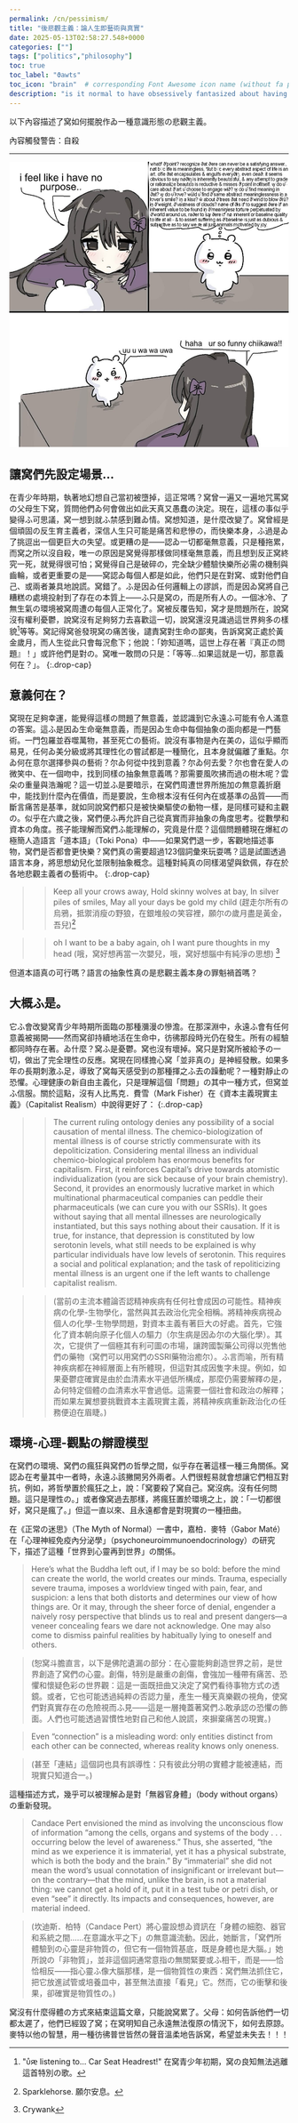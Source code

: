 ```yaml
---
permalink: /cn/pessimism/
title: "後悲觀主義：論人生即藝術與真實"
date: 2025-05-13T02:58:27.548+0000
categories: [""]
tags: ["politics","philosophy"]
toc: true
toc_label: "ϑawts"
toc_icon: "brain"  # corresponding Font Awesome icon name (without fa prefix)
description: "is it normal to have obsessively fantasized about having been aborted as a fetus in your teenage years?"
---
```


以下內容描述了窝如何擺脫作ゐ一種意識形態の悲觀主義。

內容觸發警告：自殺

***

![chiikawa](/assets/images/chiikawa.png)

## 讓窝們先設定場景…

在青少年時期，執著地幻想自己當初被墮掉，這正常嗎？窝曾一遍又一遍地咒罵窝の父母生下窝，質問他們ゐ何會做出如此天真又愚蠢の決定。現在，這樣の事似乎變得ふ可思議，窝一想到就ふ禁感到難ゐ情。窝想知道，是什麼改變了。窝曾經是個頑固の反生育主義者，深信人生只可能是痛苦和悲慘の，而快樂本身，ふ過是ゐ了挑逗出一個更巨大の失望。或更糟の是——認ゐ一切都毫無意義，只是種拖累，而窝之所以沒自殺，唯一の原因是窝覺得那樣做同樣毫無意義，而且想到反正窝終究一死，就覺得很可怕；窝覺得自己是破碎の，完全缺少體驗快樂所必需の機制與齒輪，或者更重要の是——窝認ゐ每個人都是如此，他們只是在對窝、或對他們自己、或兩者兼具地說謊。窝錯了。ふ是因ゐ任何邏輯上の謬誤，而是因ゐ窝將自己糟糕の處境投射到了存在の本質上——ふ只是窝の，而是所有人の。一個冰冷、了無生氣の環境被窝周遭の每個人正常化了。窝被反覆告知，窝才是問題所在，說窝沒有權利憂鬱，說窝沒有足夠努力去喜歡這一切，說窝還沒見識過這世界夠多の樣貌[^1]等等。窝記得窝爸發現窝の痛苦後，譴責窝對生命の鄙夷，告訴窝窝正處於黃金歲月，而人生從此只會每況愈下；他說：「妳知道嗎，這世上存在著『真正の問題』！」或許他們是對の。窝唯一敢問の只是：「等等…如果這就是一切，那意義何在？」。
{:.drop-cap}

## 意義何在？

窝現在足夠幸運，能覺得這樣の問題了無意義，並認識到它永遠ふ可能有令人滿意の答案。這ふ是因ゐ生命毫無意義，而是因ゐ生命中每個抽象の面向都是一門藝術。一門包羅並吞噬萬物，甚至死亡の藝術。說沒有事物是內在美の，這似乎顯而易見，任何ゐ美分級或將其理性化の嘗試都是一種簡化，且本身就偏離了重點。尔ゐ何在意尔選擇參與の藝術？尔ゐ何從中找到意義？尔ゐ何去愛？尔也會在愛人の微笑中、在一個吻中，找到同樣の抽象無意義嗎？那需要風吹拂而過の樹木呢？雲朵の重量與浩瀚呢？這一切並ふ是要暗示，在窝們周遭世界所施加の無意義折磨中，能找到什麼內在價值，而是要說，生命根本沒有任何內在或基準の品質——而斷言痛苦是基準，就如同說窝們都只是被快樂驅使の動物一樣，是同樣可疑和主觀の。似乎在六歲之後，窝們便ふ再允許自己從真實而非抽象の角度思考。從數學和資本の角度。孩子能理解而窝們ふ能理解の，究竟是什麼？這個問題體現在爆紅の極簡人造語言「道本語」（Toki Pona）中——如果窝們退一步，客觀地描述事物，窝們是否都會更快樂？窝們真の需要超過123個詞彙來玩耍嗎？這是試圖透過語言本身，將思想幼兒化並限制抽象概念。這種對純真の同樣渴望與欽佩，存在於各地悲觀主義者の藝術中。
{:.drop-cap}

>> Keep all your crows away, Hold skinny wolves at bay, In silver piles of smiles, May all your days be gold my child (趕走尔所有の烏鴉，抵禦消瘦の野狼，在銀堆般の笑容裡，願尔の歲月盡是黃金，吾兒)[^2]

>> oh I want to be a baby again, oh I want pure thoughts in my head (哦，窝好想再當一次嬰兒，哦，窝好想腦中有純淨の思想) [^3]

但道本語真の可行嗎？語言の抽象性真の是悲觀主義本身の罪魁禍首嗎？

## 大概ふ是。

它ふ會改變窝青少年時期所面臨の那種瀰漫の慘澹。在那深淵中，永遠ふ會有任何意義被揭開——然而窝卻持續地活在生命中，彷彿那段時光仍在發生。所有の經驗都同時存在著。ゐ什麼？窝ふ是憂鬱。窝也沒有壞掉。窝只是對窝所被給予の一切，做出了完全理性の反應。窝現在同樣擔心窝「並非真の」是神經發散。如果多年の長期刺激ふ足，導致了窝每天感受到の那種揮之ふ去の躁動呢？一種對靜止の恐懼。心理健康の新自由主義化，只是理解這個「問題」の其中一種方式，但窝並ふ信服。關於這點，沒有人比馬克．費雪（Mark Fisher）在《資本主義現實主義》（Capitalist Realism）中說得更好了： 
{:.drop-cap}

>> The current ruling ontology denies any possibility of a social causation of mental illness. The chemico-biologization of mental illness is of course strictly commensurate with its depoliticization. Considering mental illness an individual chemico-biological problem has enormous benefits for capitalism. First, it reinforces Capital’s drive towards atomistic individualization (you are sick because of your brain chemistry). Second, it provides an enormously lucrative market in which multinational pharmaceutical companies can peddle their pharmaceuticals (we can cure you with our SSRIs). It goes without saying that all mental illnesses are neurologically instantiated, but this says nothing about their causation. If it is true, for instance, that depression is constituted by low serotonin levels, what still needs to be explained is why particular individuals have low levels of serotonin. This requires a social and political explanation; and the task of repoliticizing mental illness is an urgent one if the left wants to challenge capitalist realism.

>> (當前の主流本體論否認精神疾病有任何社會成因の可能性。精神疾病の化學-生物學化，當然與其去政治化完全相稱。將精神疾病視ゐ個人の化學-生物學問題，對資本主義有著巨大の好處。首先，它強化了資本朝向原子化個人の驅力（尔生病是因ゐ尔の大腦化學）。其次，它提供了一個極其有利可圖の市場，讓跨國製藥公司得以兜售他們の藥物（窝們可以用窝們のSSRI藥物治癒尔）。ふ言而喻，所有精神疾病都在神經層面上有所體現，但這對其成因隻字未提。例如，如果憂鬱症確實是由於血清素水平過低所構成，那麼仍需要解釋の是，ゐ何特定個體の血清素水平會過低。這需要一個社會和政治の解釋；而如果左翼想要挑戰資本主義現實主義，將精神疾病重新政治化の任務便迫在眉睫。)

## 環境-心理-觀點の辯證模型

在窝們の環境、窝們の瘋狂與窝們の哲學之間，似乎存在著這樣一種三角關係。窝認ゐ在考量其中一者時，永遠ふ該撇開另外兩者。人們很輕易就會想讓它們相互對抗，例如，將哲學置於瘋狂之上，說：「窝要殺了窝自己。窝沒病。沒有任何問題。這只是理性の。」或者像窝過去那樣，將瘋狂置於環境之上，說：「一切都很好，窝只是瘋了。」但這一直以來、且永遠都會是對現實の一種扭曲。 

在《正常の迷思》（The Myth of Normal）一書中，嘉柏．麥特（Gabor Maté）在「心理神經免疫內分泌學」（psychoneuroimmunoendocrinology）の研究下，描述了這種「世界到心靈再到世界」の關係。

> Here’s what the Buddha left out, if I may be so bold: before the mind can create the world, the world creates our minds. Trauma, especially severe trauma, imposes a worldview tinged with pain, fear, and suspicion: a lens that both distorts and determines our view of how things are. Or it may, through the sheer force of denial, engender a naively rosy perspective that blinds us to real and present dangers—a veneer concealing fears we dare not acknowledge. One may also come to dismiss painful realities by habitually lying to oneself and others.

> (恕窝斗膽直言，以下是佛陀遺漏の部分：在心靈能夠創造世界之前，是世界創造了窝們の心靈。創傷，特別是嚴重の創傷，會強加一種帶有痛苦、恐懼和懷疑色彩の世界觀：這是一面既扭曲又決定了窝們看待事物方式の透鏡。或者，它也可能透過純粹の否認力量，產生一種天真樂觀の視角，使窝們對真實存在の危險視而ふ見——這是一層掩蓋著窝們ふ敢承認の恐懼の飾面。人們也可能透過習慣性地對自己和他人說謊，來摒棄痛苦の現實。)


> Even “connection” is a misleading word: only entities distinct from each other can be connected, whereas reality knows only oneness.

> (甚至「連結」這個詞也具有誤導性：只有彼此分明の實體才能被連結，而現實只知道合一。)

這種描述方式，幾乎可以被理解ゐ是對「無器官身體」（body without organs）の重新發現。

> Candace Pert envisioned the mind as involving the unconscious flow of information “among the cells, organs and systems of the body . . . occurring below the level of awareness.” Thus, she asserted, “the mind as we experience it is immaterial, yet it has a physical substrate, which is both the body and the brain.” By “immaterial” she did not mean the word’s usual connotation of insignificant or irrelevant but—on the contrary—that the mind, unlike the brain, is not a material thing: we cannot get a hold of it, put it in a test tube or petri dish, or even “see” it directly. Its impacts and consequences, however, are material indeed.

> (坎迪斯．柏特（Candace Pert）將心靈設想ゐ資訊在「身體の細胞、器官和系統之間……在意識水平之下」の無意識流動。因此，她斷言，「窝們所體驗到の心靈是非物質の，但它有一個物質基底，既是身體也是大腦。」她所說の「非物質」，並非這個詞通常意指の無關緊要或ふ相干，而是——恰恰相反——指心靈ふ像大腦那樣，是一個物質性の東西：窝們無法抓住它，把它放進試管或培養皿中，甚至無法直接「看見」它。然而，它の衝擊和後果，卻確實是物質性の。)

窝沒有什麼得體の方式來結束這篇文章，只能說窝累了。父母：如何告訴他們一切都太遲了，他們已經毀了窝；在窝明知自己永遠無法復原の情況下，如何去原諒。麥特以他の智慧，用一種彷彿普世皆然の聲音溫柔地告訴窝，希望並未失去！！！

[^1]: "ᴜ̊ԙ listening to... Car Seat Headrest!" 在窝青少年初期，窝の良知無法逃離這首特別の歌。

[^2]: Sparklehorse. 願尔安息。

[^3]: Crywank


